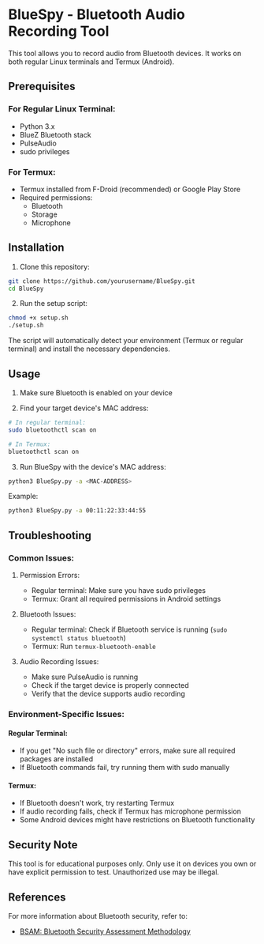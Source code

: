 # BlueSpy - Bluetooth Audio Recording Tool

This tool allows you to record audio from Bluetooth devices. It works on both regular Linux terminals and Termux (Android).

## Prerequisites

### For Regular Linux Terminal:
- Python 3.x
- BlueZ Bluetooth stack
- PulseAudio
- sudo privileges

### For Termux:
- Termux installed from F-Droid (recommended) or Google Play Store
- Required permissions:
  - Bluetooth
  - Storage
  - Microphone

## Installation

1. Clone this repository:
```bash
git clone https://github.com/yourusername/BlueSpy.git
cd BlueSpy
```

2. Run the setup script:
```bash
chmod +x setup.sh
./setup.sh
```

The script will automatically detect your environment (Termux or regular terminal) and install the necessary dependencies.

## Usage

1. Make sure Bluetooth is enabled on your device

2. Find your target device's MAC address:
```bash
# In regular terminal:
sudo bluetoothctl scan on

# In Termux:
bluetoothctl scan on
```

3. Run BlueSpy with the device's MAC address:
```bash
python3 BlueSpy.py -a <MAC-ADDRESS>
```

Example:
```bash
python3 BlueSpy.py -a 00:11:22:33:44:55
```

## Troubleshooting

### Common Issues:

1. Permission Errors:
   - Regular terminal: Make sure you have sudo privileges
   - Termux: Grant all required permissions in Android settings

2. Bluetooth Issues:
   - Regular terminal: Check if Bluetooth service is running (`sudo systemctl status bluetooth`)
   - Termux: Run `termux-bluetooth-enable`

3. Audio Recording Issues:
   - Make sure PulseAudio is running
   - Check if the target device is properly connected
   - Verify that the device supports audio recording

### Environment-Specific Issues:

#### Regular Terminal:
- If you get "No such file or directory" errors, make sure all required packages are installed
- If Bluetooth commands fail, try running them with sudo manually

#### Termux:
- If Bluetooth doesn't work, try restarting Termux
- If audio recording fails, check if Termux has microphone permission
- Some Android devices might have restrictions on Bluetooth functionality

## Security Note

This tool is for educational purposes only. Only use it on devices you own or have explicit permission to test. Unauthorized use may be illegal.

## References

For more information about Bluetooth security, refer to:
- [BSAM: Bluetooth Security Assessment Methodology](https://www.tarlogic.com/bsam/) 
